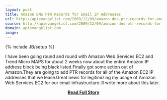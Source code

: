 ```yaml
---
layout: post
title: Amazon DNS PTR Records for Email IP Addresses
url: http://apievangelist.com/2009/12/09/amazon-dns-ptr-records-for-email-ip-addresses/
source: http://apievangelist.com/2009/12/09/amazon-dns-ptr-records-for-email-ip-addresses/
domain: apievangelist.com
image: 
---
```

{% include JB/setup %}<p>I have been going round and round with Amazon Web Services EC2 and Trend Micro MAPS for about 2 weeks now about the entire Amazon IP address block being black listed.Finally got some action out of Amazon.They are going to add PTR records for all of the Amazon EC2 IP addresses that we lease.Great news for legitimizing my usage of Amazon Web Services EC2 for our email infrastructure.Ill write more about this later.</p>
<center><p><a href="http://apievangelist.com/2009/12/09/amazon-dns-ptr-records-for-email-ip-addresses/" style='padding:25px; font-sze:18px; font-weight: bold;'>Read Full Story</a></p></center>
